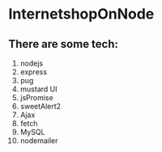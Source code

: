 # InternetshopOnNode
## There are some tech:
1. nodejs
2. express
3. pug
4. mustard UI
5. jsPromise
6. sweetAlert2
7. Ajax
8. fetch
9. MySQL
10. nodemailer
